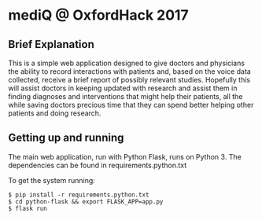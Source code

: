 # mediQ @ OxfordHack 2017

## Brief Explanation

This is a simple web application designed to give doctors and physicians the ability to record interactions with patients and, based on the voice data collected, receive a brief report of possibly relevant studies. Hopefully this will assist doctors in keeping updated with research and assist them in finding diagnoses and interventions that might help their patients, all the while saving doctors precious time that they can spend better helping other patients and doing research.

## Getting up and running

The main web application, run with Python Flask, runs on Python 3. The dependencies can be found in requirements.python.txt

To get the system running:

```
$ pip install -r requirements.python.txt
$ cd python-flask && export FLASK_APP=app.py
$ flask run
```
